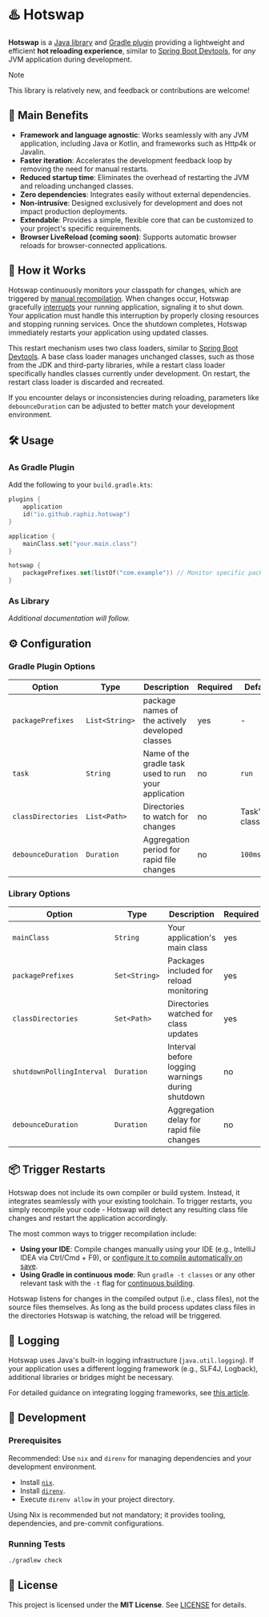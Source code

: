 # ♨️ Hotswap

**Hotswap** is a [Java library](https://search.maven.org/artifact/io.github.raphiz/hotswap-lib/) and [Gradle plugin](https://plugins.gradle.org/plugin/io.github.raphiz.hotswap) providing a lightweight and efficient **hot reloading experience**, similar to [Spring Boot Devtools](https://docs.spring.io/spring-boot/docs/current/reference/html/using.html#using.devtools.restart), for *any* JVM application during development.

> [!NOTE]
> This library is relatively new, and feedback or contributions are welcome!

## 📌 Main Benefits

- **Framework and language agnostic**: Works seamlessly with any JVM application, including Java or Kotlin, and frameworks such as Http4k or Javalin.
- **Faster iteration**: Accelerates the development feedback loop by removing the need for manual restarts.
- **Reduced startup time**: Eliminates the overhead of restarting the JVM and reloading unchanged classes.
- **Zero dependencies**: Integrates easily without external dependencies.
- **Non-intrusive**: Designed exclusively for development and does not impact production deployments.
- **Extendable**: Provides a simple, flexible core that can be customized to your project's specific requirements.
- **Browser LiveReload (coming soon)**: Supports automatic browser reloads for browser-connected applications.

## 🚀 How it Works

Hotswap continuously monitors your classpath for changes, which are triggered by [manual recompilation](#-trigger-restarts).
When changes occur, Hotswap gracefully [interrupts](https://docs.oracle.com/javase/tutorial/essential/concurrency/interrupt.html) your running application, signaling it to shut down.
Your application must handle this interruption by properly closing resources and stopping running services.
Once the shutdown completes, Hotswap immediately restarts your application using updated classes.

This restart mechanism uses two class loaders, similar to [Spring Boot Devtools](https://docs.spring.io/spring-boot/docs/current/reference/html/using.html#using.devtools.restart).
A base class loader manages unchanged classes, such as those from the JDK and third-party libraries, while a restart class loader specifically handles classes currently under development.
On restart, the restart class loader is discarded and recreated.

If you encounter delays or inconsistencies during reloading, parameters like `debounceDuration` can be adjusted to better match your development environment.

## 🛠️ Usage

### As Gradle Plugin

Add the following to your `build.gradle.kts`:

```kotlin
plugins {
    application
    id("io.github.raphiz.hotswap")
}

application {
    mainClass.set("your.main.class")
}

hotswap {
    packagePrefixes.set(listOf("com.example")) // Monitor specific packages
}
```

### As Library

*Additional documentation will follow.*

## ⚙️ Configuration

### Gradle Plugin Options

| Option             | Type           | Description                                          | Required | Default          |
| ------------------ | -------------- | ---------------------------------------------------- | -------- | ---------------- |
| `packagePrefixes`  | `List<String>` | package names of the actively developed classes      | yes      | -                |
| `task`             | `String`       | Name of the gradle task used to run your application | no       | `run`            |
| `classDirectories` | `List<Path>`   | Directories to watch for changes                     | no       | Task's classpath |
| `debounceDuration` | `Duration`     | Aggregation period for rapid file changes            | no       | `100ms`          |

### Library Options

| Option                    | Type          | Description                                      | Required | Default |
| ------------------------- | ------------- | ------------------------------------------------ | -------- | ------- |
| `mainClass`               | `String`      | Your application's main class                    | yes      | -       |
| `packagePrefixes`         | `Set<String>` | Packages included for reload monitoring          | yes      | -       |
| `classDirectories`        | `Set<Path>`   | Directories watched for class updates            | yes      | -       |
| `shutdownPollingInterval` | `Duration`    | Interval before logging warnings during shutdown | no       | `5s`    |
| `debounceDuration`        | `Duration`    | Aggregation delay for rapid file changes         | no       | `100ms` |

## 📦 Trigger Restarts

Hotswap does not include its own compiler or build system.
Instead, it integrates seamlessly with your existing toolchain.
To trigger restarts, you simply recompile your code - Hotswap will detect any resulting class file changes and restart the application accordingly.

The most common ways to trigger recompilation include:

- **Using your IDE**: Compile changes manually using your IDE (e.g., IntelliJ IDEA via Ctrl/Cmd + F9), or [configure it to compile automatically on save](https://www.jetbrains.com/help/idea/compiling-applications.html#compile-on-save).
- **Using Gradle in continuous mode**: Run `gradle -t classes` or any other relevant task with the `-t` flag for [continuous building](https://docs.gradle.org/current/userguide/continuous_builds.html).

Hotswap listens for changes in the compiled output (i.e., class files), not the source files themselves.
As long as the build process updates class files in the directories Hotswap is watching, the reload will be triggered.

## 📝 Logging

Hotswap uses Java's built-in logging infrastructure (`java.util.logging`).
If your application uses a different logging framework (e.g., SLF4J, Logback), additional libraries or bridges might be necessary.

For detailed guidance on integrating logging frameworks, see [this article](https://stackify.com/logging-java/).

## 🔧 Development

### Prerequisites

Recommended: Use `nix` and `direnv` for managing dependencies and your development environment.

- Install [`nix`](https://nix.dev/install-nix#install-nix).
- Install [`direnv`](https://direnv.net/docs/installation.html).
- Execute `direnv allow` in your project directory.

Using Nix is recommended but not mandatory; it provides tooling, dependencies, and pre-commit configurations.

### Running Tests

```bash
./gradlew check
```

## 📄 License

This project is licensed under the **MIT License**. See [LICENSE](LICENSE) for details.
